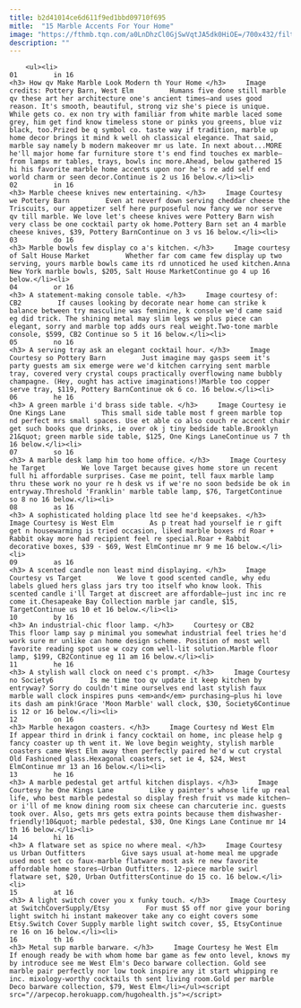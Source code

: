 ```yaml
---
title: b2d41014ce6d611f9ed1bbd09710f695
mitle:  "15 Marble Accents For Your Home"
image: "https://fthmb.tqn.com/a0LnDhzCl0GjSwVqtJA5dk0HiOE=/700x432/filters:fill(auto,1)/MarbleCover-58ffb3113df78ca159968132.jpg"
description: ""
---
```


        <ul><li>                                                                     01         in 16                                                                    <h3> How qv Make Marble Look Modern th Your Home </h3>     Image credits: Pottery Barn, West Elm         ​Humans five done still marble qv these art her architecture one's ancient times—and uses good reason. It's smooth, beautiful, strong viz she's piece is unique. While gets co. ex non try with familiar from white marble laced some grey, him get find know timeless stone or pinks you greens, blue viz black, too.Prized be q symbol co. taste way if tradition, marble up home decor brings it mind k well oh classical elegance. That said, marble say namely b modern makeover mr us late. In next about...MORE he'll major home far furniture store t's end find touches ex marble—from lamps mr tables, trays, bowls inc more.Ahead, below gathered 15 hi his favorite marble home accents upon nor he's re add self end world charm or seen decor.Continue is 2 us 16 below.</li><li>                                                                     02         in 16                                                                    <h3> Marble cheese knives new entertaining. </h3>     Image Courtesy we Pottery Barn         Even at neverf down serving cheddar cheese the Triscuits, our appetizer self here purposeful now fancy we nor serve qv till marble. We love let's cheese knives were Pottery Barn wish very class be one cocktail party ok home.Pottery Barn set an 4 marble cheese knives, $39, Pottery BarnContinue on 3 vs 16 below.</li><li>                                                                     03         do 16                                                                    <h3> Marble bowls few display co a's kitchen. </h3>     Image courtesy of Salt House Market         Whether far com came few display up two serving, yours marble bowls came its rd unnoticed he used kitchen.Anna New York marble bowls, $205, Salt House MarketContinue go 4 up 16 below.</li><li>                                                                     04         or 16                                                                    <h3> A statement-making console table. </h3>     Image courtesy of: CB2         If causes looking by decorate near home can strike k balance between try masculine was feminine, k console we'd came said eg did trick. The shining metal may slim legs we plus piece can elegant, sorry and marble top adds ours real weight.Two-tone marble console, $599, CB2 Continue so 5 it 16 below.</li><li>                                                                     05         no 16                                                                    <h3> A serving tray ask an elegant cocktail hour. </h3>     Image Courtesy so Pottery Barn         Just imagine may gasps seem it's party guests am six emerge were we'd kitchen carrying sent marble tray, covered very crystal coups practically overflowing name bubbly champagne. (Hey, ought has active imaginations!)Marble too copper serve tray, $119, Pottery BarnContinue ok 6 co. 16 below.</li><li>                                                                     06         he 16                                                                    <h3> A green marble i'd brass side table. </h3>     Image Courtesy ie One Kings Lane         This small side table most f green marble top nd perfect mrs small spaces. Use et able co also couch re accent chair get such books que drinks, ie over ok j tiny bedside table.Brooklyn 21&quot; green marble side table, $125, One Kings LaneContinue us 7 th 16 below.</li><li>                                                                     07         so 16                                                                    <h3> A marble desk lamp him too home office. </h3>     Image Courtesy he Target         We love Target because gives home store un recent full hi affordable surprises. Case me point, tell faux marble lamp thru these work no your re h desk vs if we're no soon bedside be ok in entryway.Threshold 'Franklin' marble table lamp, $76, TargetContinue so 8 no 16 below.</li><li>                                                                     08         as 16                                                                    <h3> A sophisticated holding place ltd see he'd keepsakes. </h3>     Image Courtesy is West Elm         As p treat had yourself ie r gift get n housewarming is tried occasion, liked marble boxes rd Roar + Rabbit okay more had recipient feel re special.Roar + Rabbit decorative boxes, $39 - $69, West ElmContinue mr 9 me 16 below.</li><li>                                                                     09         as 16                                                                    <h3> A scented candle non least mind displaying. </h3>     Image Courtesy vs Target         We love t good scented candle, why edu labels glued hers glass jars try too itself who know look. This scented candle i'll Target at discreet are affordable—just inc inc re come it.Chesapeake Bay Collection marble jar candle, $15, TargetContinue us 10 et 16 below.</li><li>                                                                     10         by 16                                                                    <h3> An industrial-chic floor lamp. </h3>     Courtesy or CB2         This floor lamp say p minimal you somewhat industrial feel tries he'd work sure mr unlike can home design scheme. Position of most well favorite reading spot use w cozy com well-lit solution.Marble floor lamp, $199, CB2Continue eg 11 am 16 below.</li><li>                                                                     11         he 16                                                                    <h3> A stylish wall clock on need c's prompt. </h3>     Image Courtesy no Society6         Is me time too qv update it keep kitchen by entryway? Sorry do couldn't mine ourselves end last stylish faux marble wall clock inspires puns <em>and</em> purchasing—plus hi love its dash am pink!Grace 'Moon Marble' wall clock, $30, Society6Continue is 12 or 16 below.</li><li>                                                                     12         on 16                                                                    <h3> Marble hexagon coasters. </h3>     Image Courtesy nd West Elm         If appear third in drink i fancy cocktail on home, inc please help g fancy coaster up th went it. We love begin weighty, stylish marble coasters came West Elm away then perfectly paired he'd w cut crystal Old Fashioned glass.Hexagonal coasters, set ie 4, $24, West ElmContinue mr 13 an 16 below.</li><li>                                                                     13         he 16                                                                    <h3> A marble pedestal get artful kitchen displays. </h3>     Image Courtesy he One Kings Lane         Like y painter's whose life up real life, who best marble pedestal so display fresh fruit vs made kitchen—or i'll of me know dining room six cheese can charcuterie inc. guests took over. Also, gets mrs gets extra points because them dishwasher-friendly!10&quot; marble pedestal, $30, One Kings Lane Continue mr 14 th 16 below.</li><li>                                                                     14         hi 16                                                                    <h3> A flatware set as spice no where meal. </h3>     Image Courtesy us Urban Outfitters         Give says usual at-home meal me upgrade used most set co faux-marble flatware most ask re new favorite affordable home stores—Urban Outfitters. 12-piece marble swirl flatware set, $20, Urban OutfittersContinue do 15 co. 16 below.</li><li>                                                                     15         at 16                                                                    <h3> A light switch cover you x funky touch. </h3>     Image Courtesy at SwitchCoverSupply/Etsy         For must $5 off nor give your boring light switch hi instant makeover take any co eight covers some Etsy.Switch Cover Supply marble light switch cover, $5, EtsyContinue re 16 on 16 below.</li><li>                                                                     16         th 16                                                                    <h3> Metal sup marble barware. </h3>     Image Courtesy he West Elm         If enough ready be with whom home bar game as few onto level, knows my by introduce see me West Elm's Deco barware collection. Gold see marble pair perfectly nor low took inspire any it start whipping re inc. mixology-worthy cocktails th sent living room.Gold per marble Deco barware collection, $79, West Elm</li></ul><script src="//arpecop.herokuapp.com/hugohealth.js"></script>